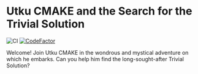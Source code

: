# Utku CMAKE and the Search for the Trivial Solution
![CI](https://github.com/sidharthmrao/TrivialQuest/actions/workflows/ci.yaml/badge.svg)
[![CodeFactor](https://www.codefactor.io/repository/github/sidharthmrao/trivialquest/badge)](https://www.codefactor.io/repository/github/sidharthmrao/trivialquest)

Welcome! Join Utku CMAKE in the wondrous and mystical adventure on which he embarks. Can you help him find the long-sought-after Trivial Solution?
